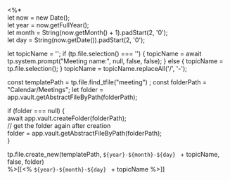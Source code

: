 <%*  
let now = new Date();  
let year = now.getFullYear();  
let month = String(now.getMonth() + 1).padStart(2, '0');  
let day = String(now.getDate()).padStart(2, '0');  

let topicName = '';
if (tp.file.selection() === '') {
	topicName = await tp.system.prompt("Meeting name:", null, false, false);
} else {
	topicName = tp.file.selection();
}
topicName = topicName.replaceAll('/', '-');  

const templatePath = tp.file.find_tfile("meeting")  ;
const folderPath = "Calendar/Meetings";
let folder = app.vault.getAbstractFileByPath(folderPath);  
  
if (folder === null) {  
await app.vault.createFolder(folderPath);  
// get the folder again after creation  
folder = app.vault.getAbstractFileByPath(folderPath);  
} 

tp.file.create_new(templatePath, `${year}-${month}-${day} ` + topicName, false, folder)  
%>[[<% `${year}-${month}-${day} ` + topicName  %>]]